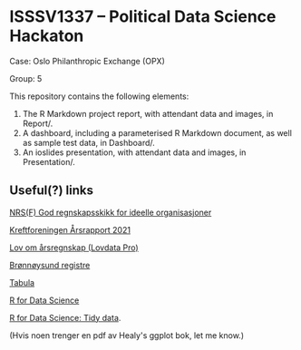 # ISSSV1337 – Political Data Science Hackaton

Case: Oslo Philanthropic Exchange (OPX)

Group: 5

This repository contains the following elements:

1. The R Markdown project report, with attendant data and images, in Report/.
2. A dashboard, including a parameterised R Markdown document, as well as sample test data, in Dashboard/.
3. An ioslides presentation, with attendant data and images, in Presentation/.

## Useful(?) links

[NRS(F) God regnskapsskikk for ideelle organisasjoner](https://www.regnskapsstiftelsen.no/regnskap/regnskapsstandarder/nrsf-god-regnskapsskikk-for-ideelle-organisasjoner/)

[Kreftforeningen Årsrapport 2021](https://kreftforeningen.no/content/uploads/2022/06/Kreftforeningens-årsrapport-2021.pdf)

[Lov om årsregnskap (Lovdata Pro)](https://lovdata.no/pro/lov/1998-07-17-56)

[Brønnøysund registre](https://data.norge.no/organizations/974760673)

[Tabula](https://tabula.technology)

[R for Data Science](https://r4ds.had.co.nz/index.html)

[R for Data Science: Tidy data](https://r4ds.had.co.nz/tidy-data.html).

(Hvis noen trenger en pdf av Healy's ggplot bok, let me know.)
